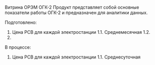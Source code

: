 Витрина ОРЭМ ОГК-2
Продукт представляет собой основные показатели работы ОГК-2 и предназначен для аналитики данных.

Подготовлено:
1. Цена РСВ для каждой электростанции
    1.1. Среднемесячная
    1.2. 
2. 
В процессе:
1. Цена РСВ для каждой электростанции
    1.1. Среднесуточная

